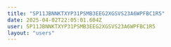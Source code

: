 ```yaml
---
title: "SP11JBNNKTXYP31PSMB3EEG2XGSVS23A6WPFBC1R5"
date: 2025-04-02T22:05:01.604Z
user: SP11JBNNKTXYP31PSMB3EEG2XGSVS23A6WPFBC1R5
layout: "users"
---
```

    